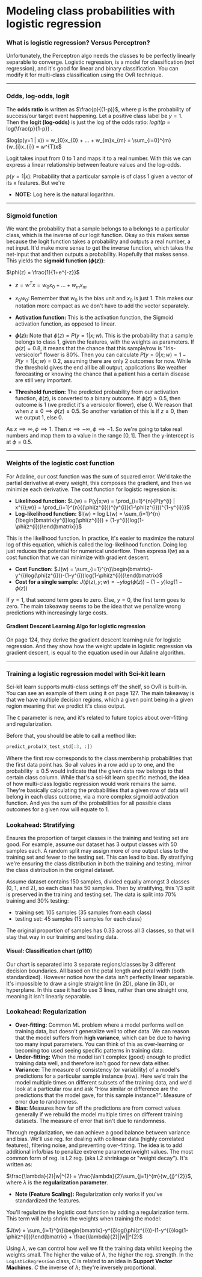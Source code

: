 # Modeling class probabilities with logistic regression

### What is logistic regression? Versus Perceptron?
Unfortunately, the Perceptron algo needs the classes to be perfectly linearly separable to converge. Logistic regression, is a model for classification (not regression), and it's good for linear and binary classification. You can modify it for multi-class classification using the OvR technique. 

---
### Odds, log-odds, logit
The **odds ratio** is written as $\frac{p}{(1-p)}$, where p is the probability of success/our target event happening. Let a positive class label be $y=1$. Then the **logit (log-odds)** is just the log of the odds ratio: $logit(p$ = log(\frac{p}{1-p}) .

$log(p(y=1 | x)) = w_{0}x_{0} + ... + w_{m}x_{m} = \sum_{i=0}^{m}{w_{i}x_{i}} = w^{T}x$

Logit takes input from 0 to 1 and maps it to a real number. With this we can express a linear relationship between feature values and the log-odds. 

$p(y=1|x)$: Probability that a particular sample is of class 1 given a vector of its x features. But we're 

- **NOTE:** Log here is the natural logarithm.

---
### Sigmoid function
We want the probability that a sample belongs to a belongs to a particular class, which is the inverse of our logit function. Okay so this makes sense because the logit function takes a probability and outputs a real number, a net input. It'd make more sense to get the inverse function, which takes the net-input that and then outputs a probability. Hopefully that makes sense. This yields the **sigmoid function ($\phi(z)$)**:

$\phi(z) = \frac{1}{1+e^{-z}}$
- $z=w^{T}x=w_{0}x_{0} +...+w_{m}x_{m}$
- $x_{0}w_{0}$: Remember that $w_{0}$ is the bias unit and $x_{0}$ is just 1. This makes our notation more compact as we don't have to add the vector separately.
- **Activation function:** This is the activation function, the Sigmoid activation function, as opposed to linear. 
- **$\phi(z)$:** Note that $\phi(z) = P(y=1 | x;w)$. This is the probability that a sample belongs to class 1, given the features, with the weights as parameters. If $\phi(z) = 0.8$, it means that the chance that this sample/row is "Iris-versicolor" flower is 80%. Then you can calculate $P(y=0|x;w) = 1 - P(y=1|x;w) = 0.2$, assuming there are only 2 outcomes for now. While the threshold gives the end all be all output, applications like weather forecasting or knowing the chance that a patient has a certain disease are still very important.

- **Threshold function:** The predicted probability from our activation function, $\phi(z)$, is converted to a binary outcome. If $\phi(z) \geq 0.5$, then outcome is 1 (we predict it's a versicolor flower), else 0. We reason that when $z \geq 0 \implies \phi(z) \geq 0.5$. So another variation of this is if $z \geq 0$, then we output 1, else 0.

As $x \implies \infty, \phi \implies 1$. Then $x \implies \neg \infty, \phi \implies \neg 1$. So we're going to take real numbers and map them to a value in the range $[0,1]$. Then the y-intercept is at $\phi = 0.5$.

---
### Weights of the logistic cost function
For Adaline, our cost function was the sum of squared error. We'd take the partial derivative at every weight, this composes the gradient, and then we minimize each derivative. The cost function for logistic regression is:

- **Likelihood function:** $L(w) = P(y|x;w) = \prod_{i=1}^{n}{P(y^{i} | x^{i};w)} = \prod_{i=1}^{n}{(\phi(z^{i}))^{y^{i}}(1-\phi(z^{i}))^{1-y^{i}}}$
- **Log-likelihood function:** $l(w) = log L(w) = \sum_{i=1}^{n}{\begin{bmatrix}y^{i}log(\phi(z^{i})) + (1-y^{i})log(1-\phi(z^{i}))\end{bmatrix}}$

This is the likelihood function. In practice, it's easier to maximize the natural log of this equation, which is called the log-likelihood function. Doing log just reduces the potential for numerical underflow. Then express $l(w)$ as a cost function that we can minimize with gradient descent.

- **Cost Function:** $J(w) = \sum_{i=1}^{n}\begin{bmatrix}-y^{i}log(\phi(z^{i}))-(1-y^{i})log(1-\phi(z^{i}))\end{bmatrix}$ 
- **Cost for a single sample:** $J(\phi(z),y;w) = -ylog(\phi(z))-(1-y)log(1-\phi(z))$
    
If $y=1$, that second term goes to zero. Else, $y=0$, the first term goes to zero. The main takeaway seems to be the idea that we penalize wrong predictions with increasingly large costs.

#### Gradient Descent Learning Algo for logistic regression
On page 124, they derive the gradient descent learning rule for logistic regression. And they show how the weight update in logistic regression via gradient descent, is equal to the equation used in our Adaline algorithm.

---
### Training a logistic regression model with Sci-kit learn
Sci-kit learn supports multi-class settings off the shelf, so OvR is built-in. You can see an example of them using it on page 127. The main takeaway is that we have multiple decision regions, which a given point being in a given region meaning that we predict it's class output.

The `C` parameter is new, and it's related to future topics about over-fitting and regularization.

Before that, you should be able to call a method like: 

```python 
predict_proba(X_test_std[:3, :])
```
Where the first row corresponds to the class membership probabilities that the first data point has. So all values in a row add up to one, and the probability $\geq 0.5$ would indicate that the given data row belongs to that certain class column. While that's a sci-kit learn specific method, the idea of how multi-class logistic regression would work remains the same. They're basically calculating the probabilities that a given row of data will belong in each class outcome, via a more complex sigmoid activation function. And yes the sum of the probabilities for all possible class outcomes for a given row will equate to 1.

### Lookahead: Stratifying 
Ensures the proportion of target classes in the training and testing set are good. For example, assume our dataset has 3 output classes with 50 samples each. A random split may assign more of one output class to the training set and fewer to the testing set. This can lead to bias. By stratifying we're ensuring the class distribution in both the training and testing, mirror the class distribution in the original dataset. 

Assume dataset contains 150 samples, divided equally amongst 3 classes (0, 1, and 2), so each class has 50 samples. Then by stratifying, this 1/3 split is preserved in the training and testing set. The data is split into 70% training and 30% testing:
- training set: 105 samples (35 samples from each class)
- testing set: 45 samples (15 samples for each class)

The original proportion of samples has 0.33 across all 3 classes, so that will stay that way in our training and testing data.

#### Visual: Classification chart (p110)
Our chart is separated into 3 separate regions/classes by 3 different decision boundaries. All based on the petal length and petal width (both standardized). However notice how the data isn't perfectly linear separable. It's impossible to draw a single straight line (in 2D), plane (in 3D), or hyperplane. In this case it had to use 3 lines, rather than one straight one, meaning it isn't linearly separable.

### Lookahead: Regularization
- **Over-fitting:** Common ML problem where a model performs well on training data, but doesn't generalize well to other data. We can reason that the model suffers from **high variance**, which can be due to having too many input parameters. You can think of this as over-learning or becoming too used seeing specific patterns in training data.
- **Under-fitting:** When the model isn't complex (good) enough to predict training data well, and therefore isn't good for new data either.
- **Variance:** The measure of consistency (or variability) of a model's predictions for a particular sample instance (row). Here we'd train the model multiple times on different subsets of the training data, and we'd look at a particular row and ask "How similar or difference are the predictions that the model gave, for this sample instance?".  Measure of error due to randomness.
- **Bias:** Measures how far off the predictions are from correct values generally if we rebuild the model multiple times on different training datasets. The measure of error that isn't due to randomness.

Through regularization, we can achieve a good balance between variance and bias. We'll use reg. for dealing with collinear data (highly correlated features), filtering noise, and preventing over-fitting. The idea is to add additional info/bias to penalize extreme parameter/weight values. The most common form of reg. is L2 reg. (aka L2 shrinkage or "weight decay"). It's written as:

$\frac{\lambda}{2}|w|^{2} = \frac{\lambda}{2}\sum_{j=1}^{m}{w_{j}^{2}}$, where $\lambda$ is the **regularization parameter**.

- **Note (Feature Scaling):** Regularization only works if you've standardized the features.

You'll regularize the logistic cost function by adding a regularization term. This term will help shrink the weights when training the model:

$J(w) = \sum_{i=1}^{n}\begin{bmatrix}-y^{i}log(\phi(z^{i}))-(1-y^{i})log(1-\phi(z^{i}))\end{bmatrix} + \frac{\lambda}{2}||w||^{2}$ 

Using $\lambda$, we can control how well we fit the training data whilst keeping the weights small. The higher the value of $\lambda$, the higher the reg. strength. In the `LogisticRegression` class, $C$ is related to an idea in **Support Vector Machines**. $C$ the inverse of $\lambda$; they're inversely proportional.